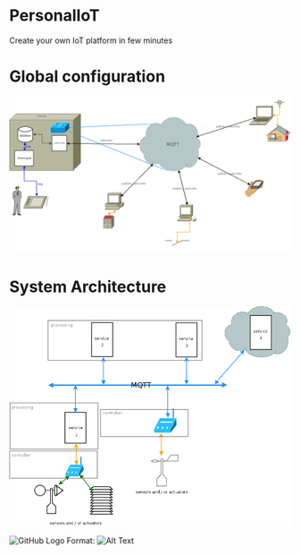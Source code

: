# PersonalIoT
Create your own IoT platform in few minutes

# Global configuration
![alt text](https://github.com/TheOliver/PersonalIoT/blob/master/reseau.tiff)

# System Architecture
![alt text](https://github.com/TheOliver/PersonalIoT/blob/master/Architecture.tiff)

![GitHub Logo](/images/logo.png)
Format: ![Alt Text](url)
